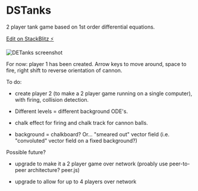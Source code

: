 # DSTanks

2 player tank game based on 1st order differential equations. 

[Edit on StackBlitz ⚡️](https://stackblitz.com/edit/github-98m8ts-s7u5ia)

![DETanks screenshot](https://user-images.githubusercontent.com/18632281/221597077-a401156e-9b5a-4d0d-95ba-cb469058967d.png)

For now: player 1 has been created. Arrow keys to move around, space to fire, right shift to reverse orientation of cannon.

To do: 

* create player 2 (to make a 2 player game running on a single computer), with firing, collision detection.

* Different levels = different background ODE's.

* chalk effect for firing and chalk track for cannon balls.

* background = chalkboard? Or... "smeared out" vector field (i.e. "convoluted" vector field on a fixed background?)

Possible future?

* upgrade to make it a 2 player game over network (proably use peer-to-peer architecture? peer.js)

* upgrade to allow for up to 4 players over network

